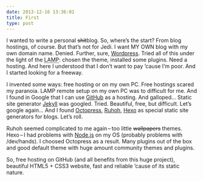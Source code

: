 ```yaml
---
date: 2013-12-16 13:36:01
title: First
type: post
---
```


I wanted to write a personal ~~shit~~blog. So, where’s the start? From blog hostings, of course. But
that’s not for Jedi. I want MY OWN blog with my own domain name. Denied. Further, sure,
[Wordpress](https://wordpress.org). Tried all of this under the light of the
<abbr title="LAMP = Linux, Apache, MySQL, PHP">LAMP</abbr>: chosen the theme, installed some
plugins. Need a hosting. And here I understood that I don’t want to pay ’cause I’m poor. And I
started looking for a freeway.

I invented some ways: free hosting or on my own PC. Free hostings scared my paranoia. LAMP remote
setup on my own PC was to difficult for me. And I found in Google that I can use
[GitHub](https://github.com) as a hosting. And galloped… Static site generator
[Jekyll](https://jekyllrb.com) was googled. Tried. Beautiful, free, but difficult. Let’s google
again… And I found [Octopress](https://octopress.org), [Ruhoh](https://github.com/ruhoh/ruhoh.rb),
[Hexo](https://hexo.io) as special static site generators for blogs. Let’s roll.

Ruhoh seemed complicated to me again – too little ~~wallpapers~~ themes. Hexo – I had problems with
[Node.js](https://nodejs.org) on my OS (probably problems with /dev/hands). I choosed Octopress as a
result. Many plugins out of the box and good default theme with huge amount community themes and
plugins.

So, free hosting on GitHub (and all benefits from this huge project), beautiful HTML5 + CSS3
website, fast and reliable ’cause of its static nature.
